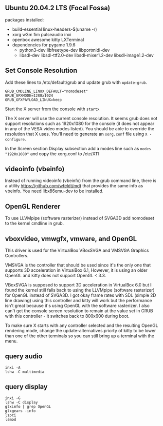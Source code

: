 ## Ubuntu 20.04.2 LTS (Focal Fossa)
packages installed:
- build-essential linux-headers-$(uname -r)
- xorg w3m fim pulseaudio inxi
- openbox awesome kitty LXTerminal
- dependencies for pygame 1.9.6
    - python3-dev libfreetype-dev libportmidi-dev
    - libsdl-dev libsdl-ttf2.0-dev libsdl-mixer1.2-dev libsdl-image1.2-dev

## Set Console Resolution
Add these lines to /etc/default/grub and update grub with `update-grub`.
```
GRUB_CMDLINE_LINUX_DEFAULT="nomodeset"
GRUB_GFXMODE=1280x1024
GRUB_GFXPAYLOAD_LINUX=keep
```

Start the X server from the console with `startx`

The X server will use the current console resolution. It seems grub does not 
support resolutions such as 1920x1080 for the console (it does not appear
in any of the VESA video modes listed). You should be able to override the
resolution that X uses. You'll need to generate an `xorg.conf` file using
`X -configure`.

In the Screen section Display subsection add a modes line such as
`modes "1920x1080"` and copy the xorg.conf to /etc/X11

## videoinfo (vbeinfo)
Instead of running videoinfo (vbeinfo) from the grub command line, there is a
utility https://github.com/wfeldt/mdt that provides the same info as vbeinfo.
You need libx86emu-dev to be installed.

## OpenGL Renderer
To use LLVMpipe (software rasterizer) instead of SVGA3D add nomodeset to the
kernel cmdline in grub.

## vboxvideo, vmwgfx, vmware, and OpenGL
This driver is used for the VirtualBox VBoxSVGA and VMSVGA Graphics
Controllers.

VMSVGA is the controller that should be used since it's the only one that
supports 3D acceleration in VirtualBox 6.1, However, it is using an older
OpenGL and kitty does not support OpenGL < 3.3.

VBoxSVGA is supposed to support 3D acceleration in VirtualBox 6.0 but I found
the kernel still falls back to using the LLVMpipe (software rasterizer) for
OpenGL instead of SVGA3D. I got okay frame rates with SDL (simple 2D line
drawing) using this controller and kitty will work but the performance isn't
great because it's using OpenGL with the software rasterizer. I also can't
get the console screen resolution to remain at the value set in GRUB with
this controller - it switches back to 800x600 during boot.

To make sure X starts with any controller selected and the resulting OpenGL
rendering mode, change the update-alternatives priorty of kitty to be lower
than one of the other terminals so you can still bring up a terminal with the
menu.

## query audio
```
inxi -A
lshw -C multimedia
```
## query display
```
inxi -G
lshw -C display
glxinfo | grep OpenGL
glxgears -info
lspci
lsmod
```
